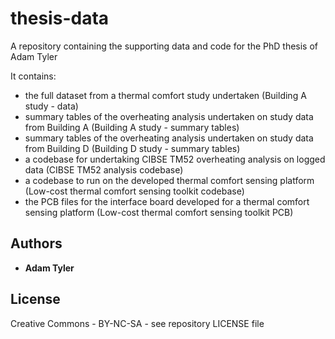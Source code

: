 # thesis-data
A repository containing the supporting data and code for the PhD thesis of Adam Tyler

It contains:
- the full dataset from a thermal comfort study undertaken (Building A study - data)
- summary tables of the overheating analysis undertaken on study data from Building A (Building A study - summary tables)
- summary tables of the overheating analysis undertaken on study data from Building D (Building D study - summary tables)
- a codebase for undertaking CIBSE TM52 overheating analysis on logged data (CIBSE TM52 analysis codebase)
- a codebase to run on the developed thermal comfort sensing platform (Low-cost thermal comfort sensing toolkit codebase)
- the PCB files for the interface board developed for a thermal comfort sensing platform (Low-cost thermal comfort sensing toolkit PCB)

## Authors

* **Adam Tyler**

## License

Creative Commons - BY-NC-SA - see repository LICENSE file
